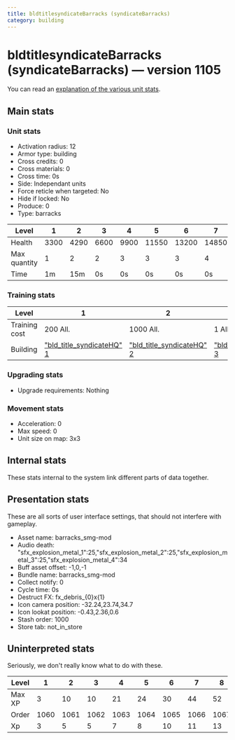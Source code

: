 ```yaml
---
title: bldtitlesyndicateBarracks (syndicateBarracks)
category: building
---
```


# bldtitlesyndicateBarracks (syndicateBarracks) — version 1105

You can read an [explanation  of the various unit stats](unitexplained.md).

## Main stats

### Unit stats

  * Activation radius: 12
  * Armor type: building
  * Cross credits: 0
  * Cross materials: 0
  * Cross time: 0s
  * Side: Independant units
  * Force reticle when targeted: No
  * Hide if locked: No
  * Produce: 0
  * Type: barracks

|Level       |1   |2   |3   |4   |5    |6    |7    |8    |9    |10   |
|------------|----|----|----|----|-----|-----|-----|-----|-----|-----|
|Health      |3300|4290|6600|9900|11550|13200|14850|16500|18150|19800|
|Max quantity|1   |2   |2   |3   |3    |3    |4    |4    |4    |4    |
|Time        |1m  |15m |0s  |0s  |0s   |0s   |0s   |0s   |0s   |0s   |


### Training stats

|Level        |1                                            |2                                            |3                                            |4                                            |5                                            |6                                            |7                                            |8                                            |9                                            |10                                            |
|-------------|---------------------------------------------|---------------------------------------------|---------------------------------------------|---------------------------------------------|---------------------------------------------|---------------------------------------------|---------------------------------------------|---------------------------------------------|---------------------------------------------|----------------------------------------------|
|Training cost|200 All.                                     |1000 All.                                    |1 All.                                       |1 All.                                       |1 All.                                       |1 All.                                       |1 All.                                       |1 All.                                       |1 All.                                       |1 All.                                        |
|Building     |["bld_title_syndicateHQ" 1](syndicateHQ.html)|["bld_title_syndicateHQ" 2](syndicateHQ.html)|["bld_title_syndicateHQ" 3](syndicateHQ.html)|["bld_title_syndicateHQ" 4](syndicateHQ.html)|["bld_title_syndicateHQ" 5](syndicateHQ.html)|["bld_title_syndicateHQ" 6](syndicateHQ.html)|["bld_title_syndicateHQ" 7](syndicateHQ.html)|["bld_title_syndicateHQ" 8](syndicateHQ.html)|["bld_title_syndicateHQ" 9](syndicateHQ.html)|["bld_title_syndicateHQ" 10](syndicateHQ.html)|


### Upgrading stats

  * Upgrade requirements: Nothing

### Movement stats

  * Acceleration: 0
  * Max speed: 0
  * Unit size on map: 3x3

## Internal stats

These stats internal to the system link different parts of data together.


## Presentation stats

These are all sorts of user interface settings, that should not interfere with gameplay.

  * Asset name: barracks_smg-mod
  * Audio death: "sfx_explosion_metal_1":25,"sfx_explosion_metal_2":25,"sfx_explosion_metal_3":25,"sfx_explosion_metal_4":34
  * Buff asset offset: -1,0,-1
  * Bundle name: barracks_smg-mod
  * Collect notify: 0
  * Cycle time: 0s
  * Destruct FX: fx_debris_{0}x{1}
  * Icon camera position: -32.24,23.74,34.7
  * Icon lookat position: -0.43,2.36,0.6
  * Stash order: 1000
  * Store tab: not_in_store

## Uninterpreted stats

Seriously, we don't really know what to do with these.

|Level |1   |2   |3   |4   |5   |6   |7   |8   |9   |10  |
|------|----|----|----|----|----|----|----|----|----|----|
|Max XP|3   |10  |10  |21  |24  |30  |44  |52  |56  |64  |
|Order |1060|1061|1062|1063|1064|1065|1066|1067|1068|1069|
|Xp    |3   |5   |5   |7   |8   |10  |11  |13  |14  |16  |


